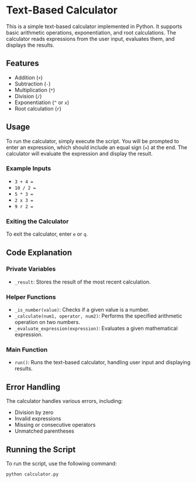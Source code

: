 # Text-Based Calculator

This is a simple text-based calculator implemented in Python. It supports basic arithmetic operations, exponentiation, and root calculations. The calculator reads expressions from the user input, evaluates them, and displays the results.

## Features

- Addition (`+`)
- Subtraction (`-`)
- Multiplication (`*`)
- Division (`/`)
- Exponentiation (`^` or `x`)
- Root calculation (`r`)

## Usage

To run the calculator, simply execute the script. You will be prompted to enter an expression, which should include an equal sign (`=`) at the end. The calculator will evaluate the expression and display the result.

### Example Inputs

- `3 + 4 =`
- `10 / 2 =`
- `5 * 3 =`
- `2 x 3 =`
- `9 r 2 =`

### Exiting the Calculator

To exit the calculator, enter `e` or `q`.

## Code Explanation

### Private Variables

- `_result`: Stores the result of the most recent calculation.

### Helper Functions

- `_is_number(value)`: Checks if a given value is a number.
- `_calculate(num1, operator, num2)`: Performs the specified arithmetic operation on two numbers.
- `_evaluate_expression(expression)`: Evaluates a given mathematical expression.

### Main Function

- `run()`: Runs the text-based calculator, handling user input and displaying results.

## Error Handling

The calculator handles various errors, including:

- Division by zero
- Invalid expressions
- Missing or consecutive operators
- Unmatched parentheses

## Running the Script

To run the script, use the following command:

```sh
python calculator.py

